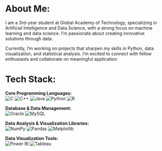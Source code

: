 # About Me:
I am a 3rd-year student at Global Academy of Technology, specializing in Artificial Intelligence and Data Science, with a strong focus on machine learning and data science. I’m passionate about creating innovative solutions through data.

Currently, I’m working on projects that sharpen my skills in Python, data visualization, and statistical analysis. I’m excited to connect with fellow enthusiasts and collaborate on meaningful application


# Tech Stack:
**Core Programming Languages:**  
![C](https://img.shields.io/badge/c-%233495DB.svg?style=plastic&logo=c&logoColor=white) 
![C++](https://img.shields.io/badge/c++-%238FA8D2.svg?style=plastic&logo=c%2B%2B&logoColor=white) 
![Java](https://img.shields.io/badge/java-%23D4885A.svg?style=plastic&logo=openjdk&logoColor=white) 
![Python](https://img.shields.io/badge/python-%235478A6.svg?style=plastic&logo=python&logoColor=ffdd54) 
![R](https://img.shields.io/badge/r-%2391B3D8.svg?style=plastic&logo=r&logoColor=white)  

**Database & Data Management:**  
![Oracle](https://img.shields.io/badge/Oracle-%23D26A5A.svg?style=plastic&logo=oracle&logoColor=white) 
![MySQL](https://img.shields.io/badge/mysql-%234489A1.svg?style=plastic&logo=mysql&logoColor=white)  

**Data Analysis & Visualization Libraries:**  
![NumPy](https://img.shields.io/badge/numpy-%234495C1.svg?style=plastic&logo=numpy&logoColor=white) 
![Pandas](https://img.shields.io/badge/pandas-%23524B71.svg?style=plastic&logo=pandas&logoColor=white) 
![Matplotlib](https://img.shields.io/badge/Matplotlib-%2390A4C1.svg?style=plastic&logo=Matplotlib&logoColor=black)  

**Data Visualization Tools:**  
![Power BI](https://img.shields.io/badge/power_bi-%234B8BBE.svg?style=plastic&logo=powerbi&logoColor=black) 
![Tableau](https://img.shields.io/badge/Tableau-%23488BA1.svg?style=plastic&logo=tableau&logoColor=white)







